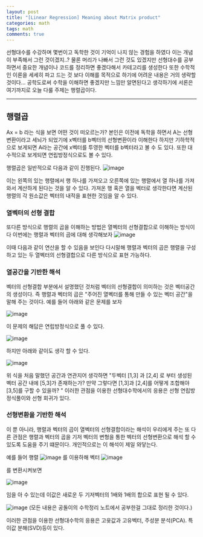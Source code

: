 ```yaml
---
layout: post
title: "[Linear Regression] Meaning about Matrix product"
categories: math
tags: math 
comments: true
---
```


선형대수를 수강하며 몇번이고 독학한 것이 기억이 나지 않는 경험을 하였다 이는 개념이 부족해서 그런 것이겠지..? 물론 머리가 나빠서 그런 것도 있겠지만 선형대수를 공부하면서
중요한 개념이나 코드를 정리하면 좋겠다해서 카테고리를 생성한다 또한 수학적인 이론을 세세히 파고 드는 것 보다 이해를 목적으로
하기에 어려운 내용은 거의 생략할 것이다... 공학도로써 수학을 이해하면 좋겠지만 느낌만 알면된다고 생각하기에 서론은 여기까지로 오늘 다룰 주제는 행렬곱이다. 

----
## 행렬곱

Ax = b 라는 식을 보면 어떤 것이 떠오르는가? 본인은 이전에 독학을 하면서 A는 선형변환이라고 세뇌가 되었기에 x벡터를 b벡터의 선형변환이라 이해한다 하지만 기하학적으로
보게되면 A라는 공간에 x벡터를 투영한 벡터를 b벡터라고 볼 수 도 있다. 또한 대수적으로 보게되면 연립방정식으로도 볼 수 있다. 

행렬곱은 일반적으로 다음과 같이 진행된다.
![image](https://user-images.githubusercontent.com/65720894/134674676-b492accb-860a-4c75-8e63-4e5fbf5d4855.png)

이는 왼쪽의 있는 행렬에서 행 하나를 가져오고 오른쪽에 있는 행렬에서 열 하나를 가져와서 계산하게 된다는 것을 알 수 있다. 가져온 행 혹은 열을 벡터로 생각한다면
계산된 행렬의 각 원소값은 벡터의 내적을 표현한 것임을 알 수 있다. 


### 열벡터의 선형 결합

또다른 방식으로 행렬의 곱을 이해하는 방법은 열벡터의 선형결합으로 이해하는 방식이다 이번에는 행렬과 벡터의 곱에 대해 생각해보자 
![image](https://user-images.githubusercontent.com/65720894/134675507-fdd4f2d8-f878-4a0a-9150-8ccce7ee4e8f.png)

이때 다음과 같이 연산을 할 수 있음을 보인다 다시말해 행렬과 벡터의 곱은 행렬을 구성하고 있는 두 열벡터의 선형결합으로 다른 방식으로 표현 가능하다.

### 열공간을 기반한 해석

벡터의 선형결합 부분에서 설명했던 것처럼 벡터의 선형결합이 의미하는 것은 벡터공간의 생성이다. 즉 행렬과 벡터의 곱은 "주어진 열벡터를 통해 만들 수 있는 벡터 공간"을 
말해 주는 것이다. 예를 들어 아래와 같은 문제를 보자

![image](https://user-images.githubusercontent.com/65720894/134675962-546ec4fc-f982-419a-9abb-a08a32aca7cc.png)

이 문제의 해답은 연립방정식으로 풀 수 있다.

![image](https://user-images.githubusercontent.com/65720894/134676039-d86798fc-142a-4268-a16a-e7716cbae52e.png)

하지만 아래와 같이도 생각 할 수 있다.

![image](https://user-images.githubusercontent.com/65720894/134676088-44a6e837-2100-4f84-bd82-b3ade1b0183f.png)

위 식을 처음 말했던 공간과 연관지어 생각하면 "두벡터 [1,3] 과 [2,4] 로 부터 생성된 벡터 공간 내에 [5,3]가 존재하는가? 만약 그렇다면
[1,3]과 [2,4]를 어떻게 조합해야 [3,5]를 구할 수 있을까? " 이러한 관점을 이용한 선형대수학에서의 응용은 선형 연립방정식풀이와 선형 회귀가 있다.

### 선형변환을 기반한 해석

이 뿐 아니라, 행렬과 벡터의 곱이 열벡터의 선형결합이라는 해석이 우리에게 주는 또 다른 관점은 행렬과 벡터의 곱을 기저 벡터의 변형을 통한 벡터의 선형변환으로 해석
할 수 있도록 도움을 주기 떄문이다. 개인적으로는 이 해석이 제일 와닿는다. 

예를 들어 행렬 
![image](https://user-images.githubusercontent.com/65720894/134678715-70d7c2aa-bf85-40ed-8dc6-c92a76ad527c.png)
를 이용하해 벡터
![image](https://user-images.githubusercontent.com/65720894/134678744-a4c93fcd-cfbc-43ad-bf5d-345e91ed2c0c.png)

를 변환시켜보면

![image](https://user-images.githubusercontent.com/65720894/134678799-62cbac5a-a914-482b-8d1e-852a2fca2e55.png)

임을 아 수 있는데 이값은 새로운 두 기저벡터의 1배와 1배의 합으로 표현 될 수 있다.

![image](https://user-images.githubusercontent.com/65720894/134678924-0d3b9bfd-36a5-4943-9183-a96428e4c95e.png)
(모든 내용은 공돌이의 수학정리 노트에서 공부한걸 그대로 정리한 것이다.)

이러한 관점을 이용한 선형대수학의 응용은 고윳값과 고유벡터, 주성분 분석(PCA). 특이값 분해(SVD)등이 있다.









